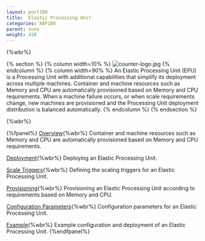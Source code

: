```yaml
---
layout: post100
title:  Elastic Processing Unit
categories: XAP100
parent: none
weight: 420
---
```


{%wbr%}

{% section %}
{% column width=10% %}
![counter-logo.jpg](/attachment_files/subject/elastic.png)
{% endcolumn %}
{% column width=90% %}
An Elastic Processing Unit (EPU) is a Processing Unit with additional capabilities that simplify its deployment across multiple machines. Container and machine resources such as Memory and CPU are automatically provisioned based on Memory and CPU requirements.
When a machine failure occurs, or when scale requirements change, new machines are provisioned and the Processing Unit deployment distribution is balanced automatically.
{% endcolumn %}
{% endsection %}


{%wbr%}


{%fpanel%}
[Overview](./elastic-processing-unit.html){%wbr%}
Container and machine resources such as Memory and CPU are automatically provisioned based on Memory and CPU requirements.

[Deployment](./elastic-processing-unit-deploy.html){%wbr%}
Deploying an Elastic Processing Unit.

[Scale Triggers](./elastic-processing-unit-trigger.html){%wbr%}
Defining the scaling triggers for an Elastic Processing Unit.

[Provisioning](./elastic-processing-unit-provisioning.html){%wbr%}
Provisioning an Elastic Processing Unit according to requirements based on Memory and CPU.

[Configuration Parameters](./elastic-processing-unit-properties.html){%wbr%}
Configuration parameters for an Elastic Processing Unit.

[Example](./elastic-processing-unit-example.html){%wbr%}
Example configuration and deployment of an Elastic Processing Unit.
{%endfpanel%}

<br>


